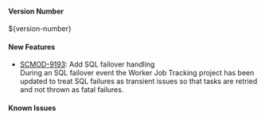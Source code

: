 #### Version Number
${version-number}

#### New Features  
- [SCMOD-9193](https://portal.digitalsafe.net/browse/SCMOD-9193): Add SQL failover handling  
During an SQL failover event the Worker Job Tracking project has been updated to treat SQL failures as transient issues so that tasks are retried and not thrown as fatal failures.  

#### Known Issues
